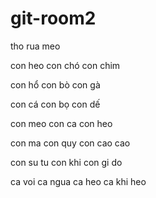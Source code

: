 # git-room2

tho
rua
meo

con heo
con chó
con chim

con hổ
con bò 
con gà

con cá
con bọ
con dế

con meo
con ca
con heo

con ma
con quy
con cao cao

con su tu
con khi
con gi do

ca voi
ca ngua
ca heo
ca
khi
heo